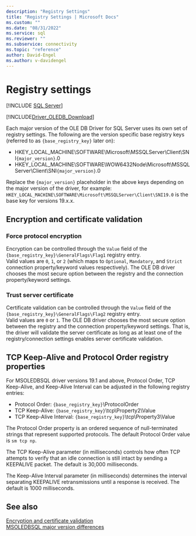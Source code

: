 ```yaml
---
description: "Registry Settings"
title: "Registry Settings | Microsoft Docs"
ms.custom: ""
ms.date: "08/31/2022"
ms.service: sql
ms.reviewer: ""
ms.subservice: connectivity
ms.topic: "reference"
author: David-Engel
ms.author: v-davidengel
---
```

# Registry settings
[!INCLUDE [SQL Server](../../../includes/applies-to-version/sql-asdb-asdbmi-asa-pdw.md)]

[!INCLUDE[Driver_OLEDB_Download](../../../includes/driver_oledb_download.md)]

Each major version of the OLE DB Driver for SQL Server uses its own set of registry settings. The following are the version specific base registry keys (referred to as `{base_registry_key}` later on):  
- HKEY_LOCAL_MACHINE\SOFTWARE\Microsoft\MSSQLServer\Client\SNI`{major_version}`.0
- HKEY_LOCAL_MACHINE\SOFTWARE\WOW6432Node\Microsoft\MSSQLServer\Client\SNI`{major_version}`.0

Replace the `{major_version}` placeholder in the above keys depending on the major version of the driver, for example: `HKEY_LOCAL_MACHINE\SOFTWARE\Microsoft\MSSQLServer\Client\SNI19.0` is the base key for versions 19.x.x.

## Encryption and certificate validation

### Force protocol encryption

Encryption can be controlled through the `Value` field of the `{base_registry_key}\GeneralFlags\Flag1` registry entry.  
Valid values are `0`, `1`, or `2` (which maps to `Optional`, `Mandatory`, and `Strict` connection property/keyword values respectively). The OLE DB driver chooses the most secure option between the registry and the connection property/keyword settings.

### Trust server certificate

Certificate validation can be controlled through the `Value` field of the `{base_registry_key}\GeneralFlags\Flag2` registry entry.  
Valid values are `0` or `1`. The OLE DB driver chooses the most secure option between the registry and the connection property/keyword settings. That is, the driver will validate the server certificate as long as at least one of the registry/connection settings enables server certificate validation.

## TCP Keep-Alive and Protocol Order registry properties

For MSOLEDBSQL driver versions 19.1 and above, Protocol Order, TCP Keep-Alive, and Keep-Alive Interval can be adjusted in the following registry entries:

- Protocol Order: `{base_registry_key}`\ProtocolOrder
- TCP Keep-Alive: `{base_registry_key}`\tcp\Property2\Value
- TCP Keep-Alive Interval: `{base_registry_key}`\tcp\Property3\Value

The Protocol Order property is an ordered sequence of null-terminated strings that represent supported protocols. The default Protocol Order value is `sm tcp np`.

The TCP Keep-Alive parameter (in milliseconds) controls how often TCP attempts to verify that an idle connection is still intact by sending a KEEPALIVE packet. The default is 30,000 milliseconds.

The Keep-Alive Interval parameter (in milliseconds) determines the interval separating KEEPALIVE retransmissions until a response is received. The default is 1000 milliseconds.

## See also 
[Encryption and certificate validation](./encryption-and-certificate-validation.md)  
[MSOLEDBSQL major version differences](../major-version-differences.md)  

